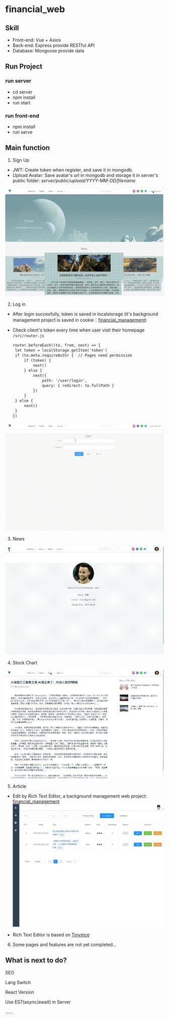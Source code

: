 # financial_web

## Skill
+ Front-end: Vue + Axios
+ Back-end: Express provide RESTful API
+ Database: Mongoose provide data

## Run Project
### run server
+ cd server
+ npm install
+ run start
### run front-end
+ npm install
+ run serve


## Main function

1. Sign Up

+ JWT: Create token when register, and save it in mongodb. 
+ Upload Avatar: Save avatar's url in mongodb and storage it in server's public folder: *server/public/upload/YYYY-MM-DD/filename*

![register](./static/gif/register.gif)



2. Log in

+ After login succesfully, token is saved in localstorage (it's background management project is saved in cookie：[financial_management](https://github.com/chowchunlok/financial_management))

+ Check client's token every time when user visit their homepage `/src/router.js`
   ```
   router.beforeEach((to, from, next) => {
   	let token = localStorage.getItem('token')
   	if (to.meta.requireAuth) {  // Pages need permission
   		if (token) {
   			next()
   		} else {
   			next({
   				path: '/user/login',
   				query: { redirect: to.fullPath }
   			})
   		}
   	} else {
   		next()
   	}
   })
   ```

![log in](./static/gif/Login.gif)



3. News

![news](./static/gif/news.gif)



4. Stock Chart

![Stock Chart](./static/gif/chart.gif)



5. Article

- Edit by Rich Text Editor, a background management web project: [financial_management](https://github.com/chowchunlok/financial_management)
  ![Edit Article in background management](./static/gif/edit.gif)

- Rich Text Editor is based on [Tinymce](https://www.tiny.cloud/get-tiny/custom-builds/)

  

6. Some pages and features are not yet completed…

## What is next to do?

SEO

Lang Switch 

React Version

Use ES7(async/await) in Server

......